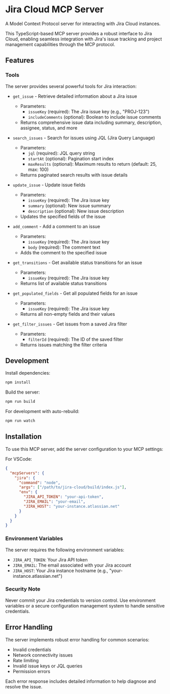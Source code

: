 # Jira Cloud MCP Server

A Model Context Protocol server for interacting with Jira Cloud instances.

This TypeScript-based MCP server provides a robust interface to Jira Cloud, enabling seamless integration with Jira's issue tracking and project management capabilities through the MCP protocol.

## Features

### Tools

The server provides several powerful tools for Jira interaction:

- `get_issue` - Retrieve detailed information about a Jira issue
  - Parameters:
    - `issueKey` (required): The Jira issue key (e.g., "PROJ-123")
    - `includeComments` (optional): Boolean to include issue comments
  - Returns comprehensive issue data including summary, description, assignee, status, and more

- `search_issues` - Search for issues using JQL (Jira Query Language)
  - Parameters:
    - `jql` (required): JQL query string
    - `startAt` (optional): Pagination start index
    - `maxResults` (optional): Maximum results to return (default: 25, max: 100)
  - Returns paginated search results with issue details

- `update_issue` - Update issue fields
  - Parameters:
    - `issueKey` (required): The Jira issue key
    - `summary` (optional): New issue summary
    - `description` (optional): New issue description
  - Updates the specified fields of the issue

- `add_comment` - Add a comment to an issue
  - Parameters:
    - `issueKey` (required): The Jira issue key
    - `body` (required): The comment text
  - Adds the comment to the specified issue

- `get_transitions` - Get available status transitions for an issue
  - Parameters:
    - `issueKey` (required): The Jira issue key
  - Returns list of available status transitions

- `get_populated_fields` - Get all populated fields for an issue
  - Parameters:
    - `issueKey` (required): The Jira issue key
  - Returns all non-empty fields and their values

- `get_filter_issues` - Get issues from a saved Jira filter
  - Parameters:
    - `filterId` (required): The ID of the saved filter
  - Returns issues matching the filter criteria

## Development

Install dependencies:
```bash
npm install
```

Build the server:
```bash
npm run build
```

For development with auto-rebuild:
```bash
npm run watch
```

## Installation

To use this MCP server, add the server configuration to your MCP settings:

For VSCode:
```json
{
  "mcpServers": {
    "jira": {
      "command": "node",
      "args": ["/path/to/jira-cloud/build/index.js"],
      "env": {
        "JIRA_API_TOKEN": "your-api-token",
        "JIRA_EMAIL": "your-email",
        "JIRA_HOST": "your-instance.atlassian.net"
      }
    }
  }
}
```

### Environment Variables

The server requires the following environment variables:

- `JIRA_API_TOKEN`: Your Jira API token
- `JIRA_EMAIL`: The email associated with your Jira account
- `JIRA_HOST`: Your Jira instance hostname (e.g., "your-instance.atlassian.net")

### Security Note

Never commit your Jira credentials to version control. Use environment variables or a secure configuration management system to handle sensitive credentials.

## Error Handling

The server implements robust error handling for common scenarios:
- Invalid credentials
- Network connectivity issues
- Rate limiting
- Invalid issue keys or JQL queries
- Permission errors

Each error response includes detailed information to help diagnose and resolve the issue.
